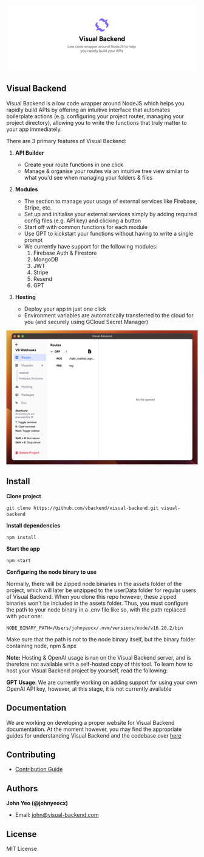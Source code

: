 ![Image Alt Text](assets/github-images/github_banner.png)
## Visual Backend

Visual Backend is a low code wrapper around NodeJS which helps you rapidly build APIs by offering an intuitive interface that automates boilerplate actions (e.g. configuring your project router, managing your project directory), allowing you to write the functions that truly matter to your app immediately.

There are 3 primary features of Visual Backend:

1. **API Builder**
	- Create your route functions in one click
	- Manage & organise your routes via an intuitive tree view similar to what you'd see when managing your folders & files

2. **Modules**
	- The section to manage your usage of external services like Firebase, Stripe, etc.
	- Set up and initialise your external services simply by adding required config files (e.g. API key) and clicking a button
	- Start off with common functions for each module
	- Use GPT to kickstart your functions without having to write a single prompt
	- We currently have support for the following modules:
		1. Firebase Auth & Firestore
		2. MongoDB
		3. JWT 
		4. Stripe
		5. Resend
		6. GPT

3. **Hosting**
	- Deploy your app in just one click
	- Environment variables are automatically transferred to the cloud for you (and securely using GCloud Secret Manager)


![Demo screenshot](assets/github-images/demo_screenshot.png)


## Install

**Clone project**

```
git clone https://github.com/vbackend/visual-backend.git visual-backend
```

**Install dependencies**

```
npm install
```

**Start the app**

```
npm start
```

**Configuring the node binary to use**

Normally, there will be zipped node binaries in the assets folder of the project, which will later be unzipped to the userData folder for regular users of Visual Backend. When you clone this repo however, these zipped binaries won't be included in the assets folder. Thus, you must configure the path to your node binary in a .env file like so, with the path replaced with your one:

```.env
NODE_BINARY_PATH=/Users/johnyeocx/.nvm/versions/node/v16.20.2/bin
```

Make sure that the path is not to the node binary itself, but the binary folder containing node, npm & npx

**Note:** Hosting & OpenAI usage is run on the Visual Backend server, and is therefore not available with a self-hosted copy of this tool. To learn how to host your Visual Backend project by yourself, read the following: 

**GPT Usage**: We are currently working on adding support for using your own OpenAI API key, however, at this stage, it is not currently available


## Documentation

We are working on developing a proper website for Visual Backend documentation. At the moment however, you may find the appropriate guides for understanding Visual Backend and the codebase over [here](https://github.com/vbackend/visual-backend/tree/main/docs/01_How_It_Works.md)


## Contributing

- [Contribution Guide](https://github.com/vbackend/visual-backend/CONTRIBUTIONS.md)


## Authors

**John Yeo (@johnyeocx)**
- Email: john@visual-backend.com

## License

MIT License
